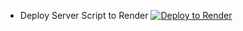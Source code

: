 
* Deploy Server Script to Render
[![Deploy to Render](https://render.com/images/deploy-to-render-button.svg)](https://render.com/deploy)
